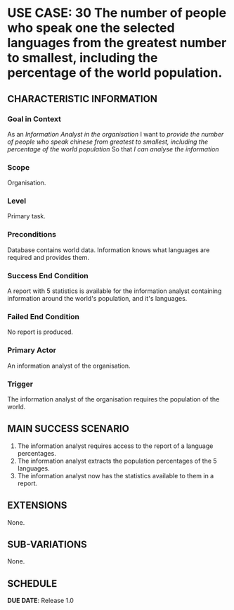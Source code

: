 # USE CASE: 30 The number of people who speak one the selected languages from the greatest number to smallest, including the percentage of the world population.

## CHARACTERISTIC INFORMATION

### Goal in Context

As an *Information Analyst in the organisation*
I want to  *provide the number of people who speak chinese from greatest to smallest,
including the percentage of the world population*
So that *I can analyse the information*

### Scope

Organisation.

### Level

Primary task.

### Preconditions

Database contains world data.
Information knows what languages are required and provides them.

### Success End Condition

A report with 5 statistics is available for the information analyst containing information around the world's
population, and it's languages.

### Failed End Condition

No report is produced.

### Primary Actor

An information analyst of the organisation.

### Trigger

The information analyst of the organisation requires the population of the world.

## MAIN SUCCESS SCENARIO

1. The information analyst requires access to the report of a language percentages.
3. The information analyst extracts the population percentages of the 5 languages.
4. The information analyst now has the statistics available to them in a report.

## EXTENSIONS

None.

## SUB-VARIATIONS

None.

## SCHEDULE

**DUE DATE**: Release 1.0
